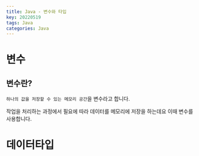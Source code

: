 ```yaml
---
title: Java - 변수와 타입
key: 20220519
tags: Java
categories: Java
---
```


# 변수

## 변수란?

`하나의 값을 저장할 수 있는 메모리 공간`을 변수라고 합니다.  

작업을 처리하는 과정에서 필요에 따라 데이터를 메모리에 저장을 하는데요 이때 변수를 사용합니다.

# 데이터타입
~~~java

~~~ 
